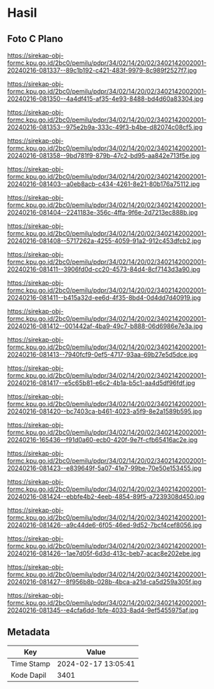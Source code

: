 # Hasil

## Foto C Plano

https://sirekap-obj-formc.kpu.go.id/2bc0/pemilu/pdpr/34/02/14/20/02/3402142002001-20240216-081337--89c1b192-c421-483f-9979-8c989f2527f7.jpg

https://sirekap-obj-formc.kpu.go.id/2bc0/pemilu/pdpr/34/02/14/20/02/3402142002001-20240216-081350--4a4df415-af35-4e93-8488-bd4d60a83304.jpg

https://sirekap-obj-formc.kpu.go.id/2bc0/pemilu/pdpr/34/02/14/20/02/3402142002001-20240216-081353--975e2b9a-333c-49f3-b4be-d82074c08cf5.jpg

https://sirekap-obj-formc.kpu.go.id/2bc0/pemilu/pdpr/34/02/14/20/02/3402142002001-20240216-081358--9bd781f9-879b-47c2-bd95-aa842e713f5e.jpg

https://sirekap-obj-formc.kpu.go.id/2bc0/pemilu/pdpr/34/02/14/20/02/3402142002001-20240216-081403--a0eb8acb-c434-4261-8e21-80b176a75112.jpg

https://sirekap-obj-formc.kpu.go.id/2bc0/pemilu/pdpr/34/02/14/20/02/3402142002001-20240216-081404--2241183e-356c-4ffa-9f6e-2d7213ec888b.jpg

https://sirekap-obj-formc.kpu.go.id/2bc0/pemilu/pdpr/34/02/14/20/02/3402142002001-20240216-081408--5717262a-4255-4059-91a2-912c453dfcb2.jpg

https://sirekap-obj-formc.kpu.go.id/2bc0/pemilu/pdpr/34/02/14/20/02/3402142002001-20240216-081411--3906fd0d-cc20-4573-84d4-8cf7143d3a90.jpg

https://sirekap-obj-formc.kpu.go.id/2bc0/pemilu/pdpr/34/02/14/20/02/3402142002001-20240216-081411--b415a32d-ee6d-4f35-8bd4-0d4dd7d40919.jpg

https://sirekap-obj-formc.kpu.go.id/2bc0/pemilu/pdpr/34/02/14/20/02/3402142002001-20240216-081412--001442af-4ba9-49c7-b888-06d6986e7e3a.jpg

https://sirekap-obj-formc.kpu.go.id/2bc0/pemilu/pdpr/34/02/14/20/02/3402142002001-20240216-081413--7940fcf9-0ef5-4717-93aa-69b27e5d5dce.jpg

https://sirekap-obj-formc.kpu.go.id/2bc0/pemilu/pdpr/34/02/14/20/02/3402142002001-20240216-081417--e5c65b81-e6c2-4b1a-b5c1-aa4d5df96fdf.jpg

https://sirekap-obj-formc.kpu.go.id/2bc0/pemilu/pdpr/34/02/14/20/02/3402142002001-20240216-081420--bc7403ca-b461-4023-a5f9-8e2a1589b595.jpg

https://sirekap-obj-formc.kpu.go.id/2bc0/pemilu/pdpr/34/02/14/20/02/3402142002001-20240216-165436--f91d0a60-ecb0-420f-9e7f-cfb65416ac2e.jpg

https://sirekap-obj-formc.kpu.go.id/2bc0/pemilu/pdpr/34/02/14/20/02/3402142002001-20240216-081423--e839649f-5a07-41e7-99be-70e50e153455.jpg

https://sirekap-obj-formc.kpu.go.id/2bc0/pemilu/pdpr/34/02/14/20/02/3402142002001-20240216-081424--ebbfe4b2-4eeb-4854-89f5-a7239308d450.jpg

https://sirekap-obj-formc.kpu.go.id/2bc0/pemilu/pdpr/34/02/14/20/02/3402142002001-20240216-081426--a9c44de6-6f05-46ed-9d52-7bcf4cef8056.jpg

https://sirekap-obj-formc.kpu.go.id/2bc0/pemilu/pdpr/34/02/14/20/02/3402142002001-20240216-081426--1ae7d05f-6d3d-413c-beb7-acac8e202ebe.jpg

https://sirekap-obj-formc.kpu.go.id/2bc0/pemilu/pdpr/34/02/14/20/02/3402142002001-20240216-081427--8f956b8b-028b-4bca-a21d-ca5d259a305f.jpg

https://sirekap-obj-formc.kpu.go.id/2bc0/pemilu/pdpr/34/02/14/20/02/3402142002001-20240216-081345--e4cfa6dd-1bfe-4033-8ad4-9ef5455975af.jpg


## Metadata

| Key        | Value               |
| ---------- | ------------------- |
| Time Stamp | 2024-02-17 13:05:41 |
| Kode Dapil | 3401                |



